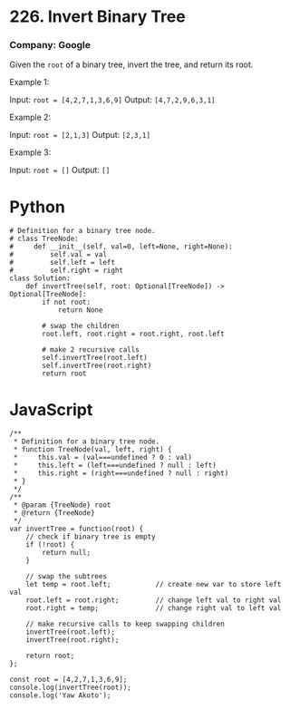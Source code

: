 # 226. Invert Binary Tree
### Company: Google

Given the `root` of a binary tree, invert the tree, and return its root.

Example 1:


Input: `root = [4,2,7,1,3,6,9]`
Output: `[4,7,2,9,6,3,1]`

Example 2:


Input: `root = [2,1,3]`
Output: `[2,3,1]`

Example 3:

Input: `root = []`
Output: `[]`

# Python
```
# Definition for a binary tree node.
# class TreeNode:
#     def __init__(self, val=0, left=None, right=None):
#         self.val = val
#         self.left = left
#         self.right = right
class Solution:
    def invertTree(self, root: Optional[TreeNode]) -> Optional[TreeNode]:
        if not root:
            return None
        
        # swap the children
        root.left, root.right = root.right, root.left
        
        # make 2 recursive calls
        self.invertTree(root.left)
        self.invertTree(root.right)
        return root
```

# JavaScript
```
/**
 * Definition for a binary tree node.
 * function TreeNode(val, left, right) {
 *     this.val = (val===undefined ? 0 : val)
 *     this.left = (left===undefined ? null : left)
 *     this.right = (right===undefined ? null : right)
 * }
 */
/**
 * @param {TreeNode} root
 * @return {TreeNode}
 */
var invertTree = function(root) {
    // check if binary tree is empty
    if (!root) {
        return null;
    }

    // swap the subtrees
    let temp = root.left;           // create new var to store left val
    root.left = root.right;         // change left val to right val
    root.right = temp;              // change right val to left val

    // make recursive calls to keep swapping children
    invertTree(root.left);
    invertTree(root.right);

    return root;
};

const root = [4,2,7,1,3,6,9];
console.log(invertTree(root));
console.log('Yaw Akoto');
```